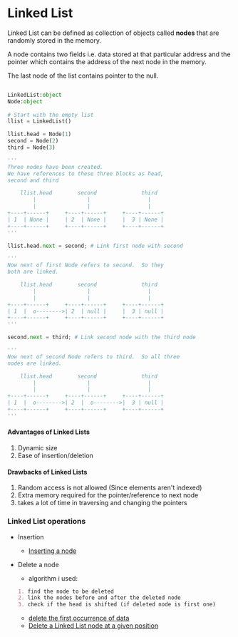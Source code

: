 # Linked List

Linked List can be defined as collection of objects 
called **nodes** that are randomly stored in the memory.

A node contains two fields i.e. data stored at that 
particular address and the pointer which contains the address of the next node in the memory.

The last node of the list contains pointer to the null.

```py

LinkedList:object
Node:object
    
# Start with the empty list
llist = LinkedList()

llist.head = Node(1)
second = Node(2)
third = Node(3)

'''
Three nodes have been created.
We have references to these three blocks as head,
second and third

    llist.head        second              third
        |                |                  |
        |                |                  |
+----+------+     +----+------+     +----+------+
| 1  | None |     | 2  | None |     |  3 | None |
+----+------+     +----+------+     +----+------+
'''

llist.head.next = second; # Link first node with second

'''
Now next of first Node refers to second.  So they
both are linked.

    llist.head        second              third
        |                |                  |
        |                |                  |
+----+------+     +----+------+     +----+------+
| 1  |  o-------->| 2  | null |     |  3 | null |
+----+------+     +----+------+     +----+------+
'''

second.next = third; # Link second node with the third node

'''
Now next of second Node refers to third.  So all three
nodes are linked.

    llist.head        second              third
        |                |                  |
        |                |                  |
+----+------+     +----+------+     +----+------+
| 1  |  o-------->| 2  |  o-------->|  3 | null |
+----+------+     +----+------+     +----+------+
'''
```



#### Advantages of Linked Lists

1. Dynamic size
2. Ease of insertion/deletion

#### Drawbacks of Linked Lists

1. Random access is not allowed (Since elements aren't indexed)
2. Extra memory required for the pointer/reference to next node
3. takes a lot of time in traversing and changing the pointers


### Linked List operations

- Insertion
    - [Inserting a node](https://www.geeksforgeeks.org/linked-list-set-2-inserting-a-node/)

- Delete a node
    - algorithm i used:
    ```md
    1. find the node to be deleted
    2. link the nodes before and after the deleted node
    3. check if the head is shifted (if deleted node is first one)
    ```

    - [delete the first occurrence of data](https://www.geeksforgeeks.org/linked-list-set-3-deleting-node/)
    - [Delete a Linked List node at a given position](https://www.geeksforgeeks.org/delete-a-linked-list-node-at-a-given-position/)
